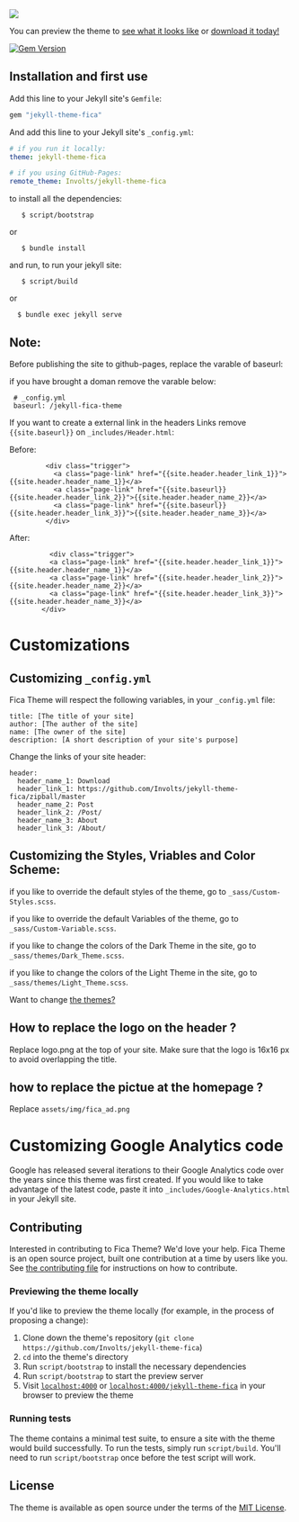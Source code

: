 <img src="https://user-images.githubusercontent.com/100028421/160099110-7571a93c-a1a1-4f45-b969-d7f4dccc3b4c.png"/>

You can preview the theme to [see what it looks like](https://involts.github.io/jekyll-theme-fica/) or
[download it today!](https://github.com/Involts/jekyll-theme-fica/zipball/master)

[![Gem Version](https://badge.fury.io/rb/jekyll-theme-fica.svg)](https://badge.fury.io/rb/jekyll-theme-fica)

## Installation and first use

Add this line to your Jekyll site's `Gemfile`:

```ruby
gem "jekyll-theme-fica"
```

And add this line to your Jekyll site's `_config.yml`:

```yaml
# if you run it locally:
theme: jekyll-theme-fica

# if you using GitHub-Pages:
remote_theme: Involts/jekyll-theme-fica
```
to install all the dependencies:
 ```
    $ script/bootstrap
 ```    
or
 ```   
    $ bundle install
 ```
and run, to run your jekyll site:
 ```
    $ script/build
  ```   
or
  ```  
    $ bundle exec jekyll serve
  ```  
## Note:

Before publishing the site to github-pages, replace the varable of baseurl:

if you have brought a doman remove the varable below:

```
 # _config.yml
 baseurl: /jekyll-fica-theme
```

If you want to create a external link in the headers Links remove `{{site.baseurl}}` on `_includes/Header.html`:

Before:

```
         <div class="trigger">
           <a class="page-link" href="{{site.header.header_link_1}}">{{site.header.header_name_1}}</a>
           <a class="page-link" href="{{site.baseurl}}{{site.header.header_link_2}}">{{site.header.header_name_2}}</a>
           <a class="page-link" href="{{site.baseurl}}{{site.header.header_link_3}}">{{site.header.header_name_3}}</a>
         </div>
```

After:

```
          <div class="trigger">
          <a class="page-link" href="{{site.header.header_link_1}}">{{site.header.header_name_1}}</a>
          <a class="page-link" href="{{site.header.header_link_2}}">{{site.header.header_name_2}}</a>
          <a class="page-link" href="{{site.header.header_link_3}}">{{site.header.header_name_3}}</a>
        </div>
```

# Customizations

## Customizing `_config.yml`

Fica Theme will respect the following variables, in your `_config.yml` file:

```
title: [The title of your site]
author: [The auther of the site]
name: [The owner of the site]
description: [A short description of your site's purpose]
```

Change the links of your site header:

```
header:
  header_name_1: Download
  header_link_1: https://github.com/Involts/jekyll-theme-fica/zipball/master
  header_name_2: Post
  header_link_2: /Post/
  header_name_3: About
  header_link_3: /About/
```

## Customizing the Styles, Vriables and Color Scheme:

if you like to override the default styles of the theme, go to `_sass/Custom-Styles.scss`.

if you like to override the default Variables of the theme, go to `_sass/Custom-Variable.scss`.

if you like to change the colors of the Dark Theme in the site, go to `_sass/themes/Dark_Theme.scss`.

if you like to change the colors of the Light Theme in the site, go to `_sass/themes/Light_Theme.scss`.

Want to change [the themes?](#how-to-change-dark-mode-to-light-mode)
## How to replace the logo on the header ?

Replace logo.png at the top of your site.
Make sure that the logo is 16x16 px to avoid overlapping the title.

## how to replace the pictue at the homepage ?

Replace `assets/img/fica_ad.png`
# Customizing Google Analytics code

Google has released several iterations to their Google Analytics code over the years since this theme was first created. If you would like to take advantage of the latest code, paste it into `_includes/Google-Analytics.html` in your Jekyll site.

## Contributing

Interested in contributing to Fica Theme? We'd love your help. Fica Theme is an open source project, built one contribution at a time by users like you. See [the contributing file](docs/contributing.md) for instructions on how to contribute.

### Previewing the theme locally

If you'd like to preview the theme locally (for example, in the process of proposing a change):

1. Clone down the theme's repository (`git clone https://github.com/Involts/jekyll-theme-fica`)
2. `cd` into the theme's directory
3. Run `script/bootstrap` to install the necessary dependencies
4. Run `script/bootstrap` to start the preview server
5. Visit [`localhost:4000`](http://localhost:4000) or [`localhost:4000/jekyll-theme-fica`](http://localhost:4000/jekyll-theme-fica) in your browser to preview the theme

### Running tests

The theme contains a minimal test suite, to ensure a site with the theme would build successfully. To run the tests, simply run `script/build`. You'll need to run `script/bootstrap` once before the test script will work.

## License

The theme is available as open source under the terms of the [MIT License](https://opensource.org/licenses/MIT).
